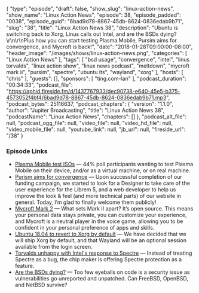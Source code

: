 {
  "type": "episode",
  "draft": false,
  "show_slug": "linux-action-news",
  "show_name": "Linux Action News",
  "episode": 38,
  "episode_padded": "0038",
  "episode_guid": "6bad9d78-8867-45db-8624-0836edab9b71",
  "slug": "38",
  "title": "Linux Action News 38",
  "description": "Ubuntu is switching back to Xorg, Linus calls out Intel, and are the BSDs dying?\r\n\r\nPlus how you can start testing Plasma Mobile, Pursim aims for convergence, and Mycroft is back!",
  "date": "2018-01-28T09:00:00-08:00",
  "header_image": "/images/shows/linux-action-news.png",
  "categories": [
    "Linux Action News"
  ],
  "tags": [
    "bsd usage",
    "convergence",
    "intel",
    "linus torvalds",
    "linux action show",
    "linux news podcast",
    "meltdown",
    "mycroft mark ii",
    "pursim",
    "spectre",
    "ubuntu lts",
    "wayland",
    "xorg"
  ],
  "hosts": [
    "chris"
  ],
  "guests": [],
  "sponsors": [
    "ting.com-lan"
  ],
  "podcast_duration": "00:34:33",
  "podcast_file": "https://aphid.fireside.fm/d/1437767933/dec90738-e640-45e5-b375-4573052f4bf4/6bad9d78-8867-45db-8624-0836edab9b71.mp3",
  "podcast_bytes": 25116637,
  "podcast_chapters": {
    "version": "1.1.0",
    "author": "Jupiter Broadcasting",
    "title": "Linux Action News 38",
    "podcastName": "Linux Action News",
    "chapters": []
  },
  "podcast_alt_file": null,
  "podcast_ogg_file": null,
  "video_file": null,
  "video_hd_file": null,
  "video_mobile_file": null,
  "youtube_link": null,
  "jb_url": null,
  "fireside_url": "/38"
}


### Episode Links

  * [Plasma Mobile test ISOs](http://blog.bshah.in/2018/01/26/trying-out-plasma-mobile/ "Plasma Mobile test ISOs") — 44% poll participants wanting to test Plasma Mobile on their device, and/or as a virtual machine, or on real machine.
  * [Purism aims for convergence](https://puri.sm/posts/librem5-progress-report-2/ "Purism aims for convergence") — Upon successful completion of our funding campaign, we started to look for a Designer to take care of the user experience for the Librem 5, and a web developer to help us improve the look & feel (and more technical parts) of our website in general. Today, I’m glad to finally welcome them publicly!
  * [Mycroft Mark 2](https://www.kickstarter.com/projects/aiforeveryone/mycroft-mark-ii-the-open-voice-assistant "Mycroft Mark 2") — What sets Mark II apart? It’s open source. This means your personal data stays private, you can customize your experience, and Mycroft is a neutral player in the voice game, allowing you to be confident in your personal preference of apps and skills. 
  * [Ubuntu 18.04 to revert to Xorg by default](https://insights.ubuntu.com/2018/01/26/bionic-beaver-18-04-lts-to-use-xorg-by-default/ "Ubuntu 18.04 to revert to Xorg by default") — We have decided that we will ship Xorg by default, and that Wayland will be an optional session available from the login screen. 
  * [Torvalds unhappy with Intel's response to Spectre](https://www.theregister.co.uk/2018/01/22/intel_spectre_fix_linux/ "Torvalds unhappy with Intel's response to Spectre") — Instead of treating Spectre as a bug, the chip maker is offering Spectre protection as a feature.
  * [Are the BSDs dying?](https://www.csoonline.com/article/3250653/open-source-tools/is-the-bsd-os-dying-some-security-researchers-think-so.html "Are the BSDs dying?") — Too few eyeballs on code is a security issue as vulnerabilities go unreported and unpatched. Can FreeBSD, OpenBSD, and NetBSD survive?


